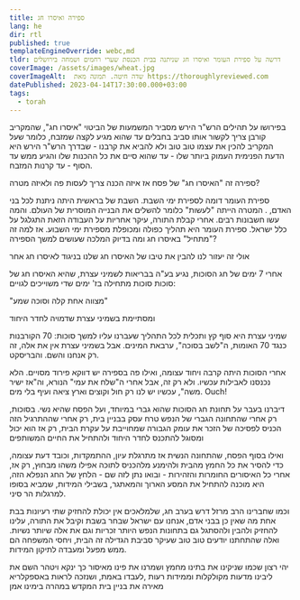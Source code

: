 ```yaml
---
title: ספירה ואיסרו חג
lang: he
dir: rtl
published: true
templateEngineOverride: webc,md
tldr: דרשה על ספירת העומר ואיסרו חג שניתנה בבית הכנסת שערי רחמים ושמחה בירושלים
coverImage: /assets/images/wheat.jpg
coverImageAlt:  שדה חיטה. תמונה מאת https://thoroughlyreviewed.com
datePublished: 2023-04-14T17:30:00.000+03:00
tags:
  - torah
---
```

בפירושו על תהילים הרש"ר הירש מסביר המשמעות של הביטוי "איסרו חג", שהמקריב קורבן 
צריך לקשור אותו סביב בחבלים עד שהוא מגיע לקצה שמזבח, כלומר שעל המקריב להכין את 
עצמו טוב טוב ולא להביא את קרבנו - שבדרך הרש"ר הירש היא הדעת הפנימית העמוק ביותר 
שלו - עד שהוא סיים את כל ההכנות שלו והגיע ממש עד הסוף - עד קרנות המזבח.

ספירה זה "האיסרו חג" של פסח אז איזה הכנה צריך לעסות פה ולאיזה מטרה?

ספירת העומר דומה לספירת ימי השבת. השבת של בראשית היתה ניתנת לכל בני האדם, . 
המטרה הייתה "לעשות" כלומר להשלים את הבנייה המוסרית של העולם. והמה עשו חשבונות 
רבים. אחרי קבלת התורה, עיקר אחריות על העבודה הזאת התגלגל על כלל ישראל. ספירת 
העומר היא תהליך כפולה ומכופלת מספירת ימי השבוע. אז למה זה "מתחיל" באיסרו חג ומה 
בדיוק המלכה שעושים למשך הספירה?

אולי זה יעזור לנו להבין את טיבו של האיסרו חג שלנו בניגוד לאיסרו חג אחר 

אחרי 7 ימים של חג הסוכות, נגיע בע"ה בבריאות לשמיני עצרת, שהיא האיסרו חג של סוכות 
סוכות מתחילה בז' ימים שדי משוייכים לגויים:

<opengraph-card style="--opengraph-card-width: 500px" webc:keep 
href="https://www.sefaria.org.il/Zechariah.14.16?lang=he&with=all&lang2=he"></opengraph-card>

"מצווה אחת קלה וסוכה שמע"

ומסתיימת בשמיני עצרת שדמויה לחדר היחוד

שמיני עצרת היא סוף קץ ותכלית לכל התהליך שעברנו עליו למשך סוכות: 70 הקורבנות כנגד 
70 האומות, ה"לשב בסוכה", ערבאת המינים. אבל בשמיני עצרת אין את אלה, זה רק אנחנו 
והשם. והבריסקט. 

אחרי הסוכות היתה קרבה ויחוד עצומה, ואילו פה בספירה יש דווקא פירוד מסויים. הלא 
נכנסנו לאבילות עכשיו. ולא רק זה, אבל אחרי ה"שלח את עמי" הנורא, וה"אז ישיר משה", 
עכשיו יש לנו רק חול וקוצים וארץ ציאה ועיף בלי מים. Ouch!

דיברנו בעבר על תחונת חג הסוכות שהוא גברי במיוחד, ועל הפסח שהיא נשי. בסוכות, רק 
אחרי שהתחונה הגברי של הנפש טרח עסק בבניין בית, רק אחרי שההתרגיל הזה הכניס לפסיכה 
של הזכר את עומק הגבורה שמחוייבת על עקרת הבית, רק אז הוא יכול ומסוגל להתכנס לחדר 
היחוד ולהתחיל את החיים המשותפים

ואילו בסוף הפסח, שהתחונה הנשית אז מתרגלת עיון, ההתמקדות, וכובד דעת עצומה, כדי 
להסיר את כל החמץ מהבית ולהימנע מלהכניס לתוכה אפילו משהו מבחוץ, רק אז, אחרי כל 
האיסורים החומרות והזהירות - ובואו נתן לזה שם - הלחץ של החג הנפלא הזה, היא מוכנה 
להתחיל את המסע הארוך והמאתגר, בשבילי המידות, שמביא בסופו למרגלות הר סיני.

וכמו שחברינו הרב מרזל דרש בערב חג, שלמלאכים אין יכולת להחזיק שתי רעיונות בבת אחת 
מה שאין כן בבני אדם, אנחנו עם ישראל שבחר בשבת וקיבל את התורה, עלינו להחזיק 
ולהבין ולהסתגל גם בתחונות הנפש היותר זכריות וגם את אלה שיותר נשיות. ואלה שהתחתנו 
יודעים טוב טוב שעיקר סביבת הגדילה זה הבית, ויחסי המשפחה הם ממש מפעל ומעבדה 
לתיקון המידות.

יהי רצון שכמו שניקינו את בתינו מחמץ ושמרנו את פינו מאיסור כך ינקא ויטהר השם את 
ליבינו מדעות מקולקלות וממידות רעות ,לעבדו באמת, ושנזכה לראות באספקלריא מאירה את 
בניין בית המקדש במהרה בימינו אמן




